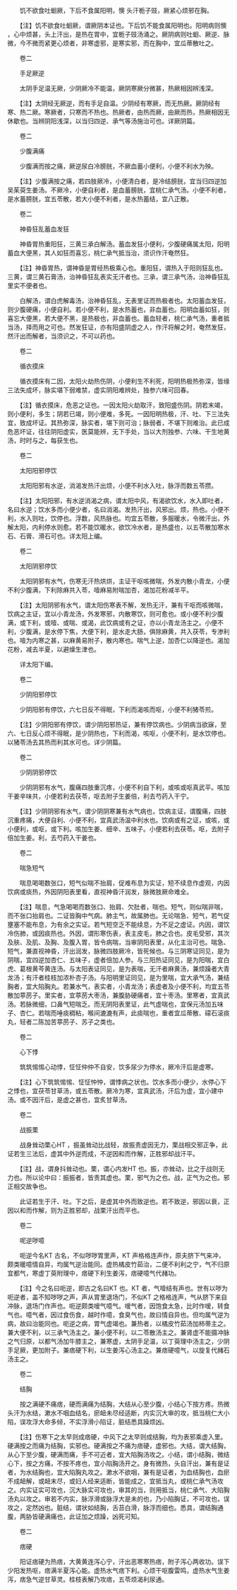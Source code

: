 <!-- { "loadSidebar": true } -->
　　饥不欲食吐蛔厥，下后不食属阳明，懊 头汗栀子豉，厥紧心烦邪在胸。

　　【注】饥不欲食吐蛔厥，谓厥阴本证也。下后饥不能食属阳明也。阳明病则懊 ，心中烦甚，头上汗出，是热在胃中，宜栀子豉汤涌之。厥阴病则吐蛔、厥逆、脉微，今不微而紧更心烦者，非寒虚邪，是寒实邪，而在胸中，宜瓜蒂散吐之。

　　卷二

　　手足厥逆

　　太阴手足温无厥，少阴厥冷不能温，厥阴寒厥分微甚，热厥相因辨浅深。

　　【注】太阴经无厥逆，而有手足自温。少阴经有寒厥，而无热厥。厥阴经有寒、热二厥。寒厥者，只寒而不热也。热厥者，由热而厥，由厥而热，热厥相因无休歇也。当辨阴阳浅深，以当归四逆、承气等汤施治可也。详厥阴篇。

　　卷二

　　少腹满痛

　　少腹满而按之痛，厥逆尿白冷膀胱，不厥血蓄小便利，小便不利水为殃。

　　【注】少腹满按之痛，若四肢厥冷，小便清白者，是冷结膀胱，宜当归四逆加吴茱萸生姜汤。不厥冷，小便自利者，是血蓄膀胱，宜桃仁承气汤。小便不利者，是水蓄膀胱，宜五苓散，若大小便不利者，是水热蓄结，宜八正散。

　　卷二

　　神昏狂乱蓄血发狂

　　神昏胃热重阳狂，三黄三承白解汤。蓄血发狂小便利，少腹硬痛属太阳，阳明蓄血大便黑，其人如狂而喜忘，桃仁承气抵当治，须识作汗奄然狂。

　　【注】神昏胃热，谓神昏是胃经热极乘心也。重阳狂，谓热入于阳则狂乱也。三黄，谓三黄石膏汤，治神昏狂乱表实无汗者也。三承，谓三承气汤，治神昏狂乱里实不便者也。

　　白解汤，谓白虎解毒汤，治神昏狂乱，无表里证而热极者也。太阳蓄血发狂，则少腹硬痛，小便自利。若小便不利，是水热蓄也，非血蓄也。阳明血蓄如狂，则喜忘大便黑，若大便不黑，是热极也，非血蓄也。蓄血轻者，桃仁承气汤，重者抵当汤，择而用之可也。然发狂证，亦有阳盛阴虚之人，作汗将解之时，奄然发狂， 然汗出而解者，当须识之，不可以药也。

　　卷二

　　循衣摸床

　　循衣摸床有二因，太阳火劫热伤阴，小便利生不利死，阳明热极热弥深，皆缘三法失成坏，脉实堪下弱难禁，虚实阴阳难辨处，独参六味可回春。

　　【注】循衣摸床，危恶之证也。一因太阳火劫取汗，致阳盛伤阴。阴若末竭，则小便利，多生；阴若已竭，则小便难，多死。一因阳明热极，汗、吐、下三法失宜，致成坏证。其热弥深，脉实者，堪下则可治；脉弱者，不堪下则难治。此已成危恶坏证，往往阴阳虚实，医莫能辨，无下手处，当以大剂独参、六味、干生地黄汤，时时与之，每获生也。

　　卷二

　　太阳阳邪停饮

　　太阳阳邪有水逆，消渴发热汗出烦，小便不利水入吐，脉浮而数五苓攒。

　　【注】太阳阳邪，有水逆消渴之病，谓太阳中风，有渴欲饮水，水入即吐者，名曰水逆；饮水多而小便少者，名曰消渴。发热汗出，风邪出。烦，热也。小便不利，水入则吐，饮停也。浮数，风热脉也。均宜五苓散，多服暖水，令微汗出，外解太阳，内利停水则愈。若不能饮暖水，欲饮冷水者，是热盛也，以五苓散加寒水石、石膏、滑石可也。详太阳上编。

　　卷二

　　太阳阴邪停饮

　　太阳阴邪有水气，伤寒无汗热烘烘，主证干呕咳微喘，外发内散小青龙，小便不利少腹满，下利除麻共入苓，噎麻易附喘加杏，渴加花粉减半平。

　　【注】太阳阴邪有水气，谓太阳伤寒表不解，发热无汗，兼有干呕而咳微喘，饮病之主证，宜以小青龙汤，外发寒邪，内散寒饮，则可愈也。或小便不利少腹满，或下利，或噎、或喘、或渴，此饮病或有之证，亦以小青龙汤主之。小便不利，少腹满，是水停下焦，大便下利，是水走大肠，俱除麻黄，共入茯苓，专渗利也。噎为内寒之甚，以麻黄易附子，散内寒也。喘气上逆，加杏仁以降逆也。渴加花粉，减去半夏，以避燥生津也。

　　详太阳下编。

　　卷二

　　少阴阳邪停饮

　　少阴阳邪有停饮，六七日反不得眠，下利而渴咳而呕，小便不利猪苓煎。

　　【注】少阴阳邪有停饮，谓少阴阳邪热证，兼有停饮病也。少阴病当欲寐，至六、七日反心烦不得眠，是少阴热也，下利而渴，咳呕，小便不利，是水饮停也。以猪苓汤去其热而利其水可也。详少阴篇。

　　卷二

　　少阴阴邪停饮

　　少阴阴邪有水气，腹痛四肢重沉疼，小便不利自下利，或咳或呕真武平。咳加干姜辛味共，小便若利去茯苓，呕去附子生姜倍，利去芍药入干宁。

　　【注】少阴阴邪有水气，谓少阴阴寒兼有水气病也，饮病主证，谓腹痛，四肢沉重疼痛，大便自利、小便不利，宜真武汤温中利水也。饮病或有之证，或咳，或小便利，或呕，或下利。咳加生姜、细辛、五味子。小便若利去茯苓。呕，去附子倍加生姜。利，去芍药入干姜也。

　　卷二

　　喘急短气

　　喘息喝喝数张口，短气似喘不抬肩，促难布息为实证，短不续息作虚观，内因饮病或痰热，外因阴阳表里看，直视神昏汗润发，脉微肢厥命难全。

　　【注】喘息，气急喝喝而数张口、抬肩、欠肚者，喘也。短气，则似喘非喘，而不张口抬肩也。二证皆胸中气病。肺主气，故属肺也。无论喘急、短气，若气促壅塞不能布息，为有余之实证。若气短空乏不能续息，为不足之虚证。内因，谓饮冷伤肺，或因痰热也。外因，谓形寒伤表，表主皮毛，肺之合也。皮毛受邪，其次及肤、及肌、及胸、及腹入胃，皆令病喘，当审阴阳表里，从化主治可也。喘急、短气，兼直视神昏，汗出润发，脉微四肢厥冷，皆死候也。与三阴寒证同见，是为阴喘，宜四逆加杏仁、五味子，虚者倍加人参。与三阳热证同见，是为阳喘，宜白虎、葛根黄芩黄连汤。与太阳表证同见，是为表喘，无汗者麻黄汤，兼烦躁者大青龙汤；有汗者桂枝加浓朴杏子汤。与阳明里证同见，是为里喘，宜大承气汤，兼结胸者，宜大陷胸丸。若兼水气，表实者，小青龙汤；表虚者及小便不利，均宜五苓散加葶苈子。里实者，宜葶苈大枣汤，兼腹胁硬痛者，宜十枣汤。里寒者，宜真武汤。若脉微细，口鼻气短喘乏。而无阴阳表里证，此气虚喘也，宜保元汤加五味子、杏仁。若喘而唾痰稠粘，喉间漉漉有声，此痰喘也，重者宜瓜蒂散、礞石滚痰丸，轻者二陈加苦葶苈子、苏子之类也。

　　卷二

　　心下悸

　　筑筑惕惕心动悸，怔怔仲仲不自安，饮多尿少为停水，厥冷汗后是虚寒。

　　【注】心下筑筑惕惕、怔怔忡忡，谓悸病之状也。饮水多而小便少，水停心下之悸也，宜茯苓甘草汤，或五苓散。厥冷为寒，宜真武汤，汗后为虚，宜小建中汤。或不因汗后，是虚之甚也，宜炙甘草汤。

　　卷二

　　战振栗

　　战身耸动栗心HT ，振虽耸动比战轻，故振责虚因无力，栗战相交邪正争，此证若生三法后，虚其中外逆而成，不逆因和而作解，正胜邪却战汗平。

　　【注】战，谓身抖耸动也。栗，谓心内发HT 也。振，亦耸动，比之于战则无力也。所以论中曰：振振者，皆责其虚也。栗，邪气为之也。战，正气为之也。邪正相交故争也。

　　此证若生于汗、吐。下之后，是虚其中外而致逆也。若不致逆，邪因以衰，正因以和而作解，则为正胜邪却，战栗汗出而平也。

　　卷二

　　呢逆哕噫

　　呃逆今名KT 古名，不似哕哕胃里声，KT 声格格连声作，原夫脐下气来冲，颇类暖噫情自异，均属气逆治能同。虚热橘皮竹茹治，二便不利利之宁，气不归原宜都气，寒虚丁萸附理中，痞硬下利生姜泻，痞硬噫气代赭功。

　　【注】今之名曰呃逆，即古之名曰KT 也。KT 者，气噎结有声也。世有以哕为呃逆者，盖不知哕哕之声，声从胃里退场门，不似KT 之格格连声，气从脐下来自冲脉，退场门作声也。呃逆颇类嗳气噫气。嗳气者，因饱食太急，比时作嗳，转食气也。噫气者，因过食伤食，越时作噫，食臭气也，故曰情自异也。但均属气逆为病，故曰治能同也。呃逆之病，胃气虚竭也。兼热者，以橘皮竹茹汤加柿蒂主之。兼大便不利，以三承气汤主之。兼小便不利，以二苓散汤主之。兼肾虚不能摄冲脉之气归原，以都气汤加牛膝主之，兼寒虚，太阴手足温，以丁萸理中汤主之，少阴手足厥，更加附子。兼痞硬下利，以生姜泻心汤主之。兼痞硬噫气，以旋复代赭石汤主之。

　　卷二

　　结胸

　　按之满硬不痛痞，硬而满痛为结胸，大结从心至少腹，小结心下按方疼。热微头汗为水结，漱水不咽血结名，瘀衄未尽经适断，内实沉大审的攻，抵当桃仁大小陷，误攻浮大命多倾，不实浮滑小陷证，脏结悉具躁烦凶。

　　【注】伤寒下之太早则成痞硬，中风下之太早则成结胸，均为表邪乘虚入里。硬满按之而痛为结胸，实邪也。硬满按之不痛为痞硬，虚邪也。大结，谓大结胸，从心下至少腹，硬满而痛，手不可近者，宜大陷胸汤攻之。小结，谓小结胸，微结心下，按之方痛，不按不疼也，宜小陷胸汤开之。身有微热，头自汗出，兼有是证者，为水结胸也，宜大陷胸丸攻之。漱水不欲咽，兼有是证者，为血结胸也，血瘀不成衄解，或衄末尽，或妇人经来适断，皆能成之，宜抵当丸，或桃仁承气汤攻之。内实证实可攻也，沉大脉实可攻也，审其的当，则用抵当，桃仁承气、大陷胸汤丸以攻之。审若不内实，脉浮滑或脉浮大是未的也，乃小陷胸证，不可攻也，误攻之，定然凶也。脏结，谓状如结胸，舌苔白滑，脉浮而细也。悉具，谓结胸通腹，两胁皆硬满痛也，此证加之烦躁，凶死可知。

　　卷二

　　痞硬

　　阳证痞硬为热痞，大黄黄连泻心宁，汗出恶寒寒热痞，附子泻心两收功。误下少阳发热呕，痞满半夏泻心能。虚热水气痞下利。心烦干呕腹雷鸣，虚热水气生姜泻，痞急气逆甘草灵。桂枝表解乃攻痞，五苓烦渴利尿通。

